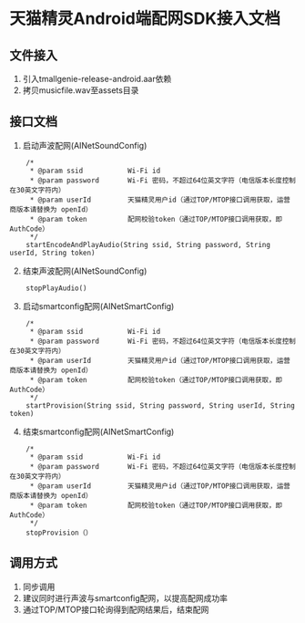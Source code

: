 # 天猫精灵Android端配网SDK接入文档

## 文件接入
1. 引入tmallgenie-release-android.aar依赖
2. 拷贝musicfile.wav至assets目录

## 接口文档
1. 启动声波配网(AINetSoundConfig)
```
    /*
     * @param ssid           Wi-Fi id
     * @param password       Wi-Fi 密码，不超过64位英文字符（电信版本长度控制在30英文字符内）
     * @param userId         天猫精灵用户id（通过TOP/MTOP接口调用获取，运营商版本请替换为 openId）
     * @param token          配网校验token（通过TOP/MTOP接口调用获取，即 AuthCode）
     */
    startEncodeAndPlayAudio(String ssid, String password, String userId, String token)
```
2. 结束声波配网(AINetSoundConfig)
```
    stopPlayAudio()
```
3. 启动smartconfig配网(AINetSmartConfig)
```
    /*
     * @param ssid           Wi-Fi id
     * @param password       Wi-Fi 密码，不超过64位英文字符（电信版本长度控制在30英文字符内）
     * @param userId         天猫精灵用户id（通过TOP/MTOP接口调用获取，运营商版本请替换为 openId）
     * @param token          配网校验token（通过TOP/MTOP接口调用获取，即 AuthCode）
     */
    startProvision(String ssid, String password, String userId, String token)
```
4. 结束smartconfig配网(AINetSmartConfig)
```
    /*
     * @param ssid           Wi-Fi id
     * @param password       Wi-Fi 密码，不超过64位英文字符（电信版本长度控制在30英文字符内）
     * @param userId         天猫精灵用户id（通过TOP/MTOP接口调用获取，运营商版本请替换为 openId）
     * @param token          配网校验token（通过TOP/MTOP接口调用获取，即 AuthCode）
     */
    stopProvision（）
```

## 调用方式
1. 同步调用
2. 建议同时进行声波与smartconfig配网，以提高配网成功率
3. 通过TOP/MTOP接口轮询得到配网结果后，结束配网
